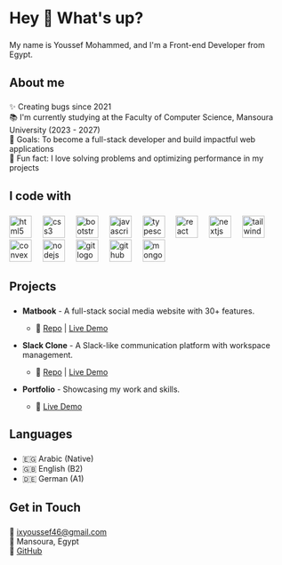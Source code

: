 <h1 align="left">Hey 👋 What's up?</h1>

###

<p align="left">My name is Youssef Mohammed, and I'm a Front-end Developer from Egypt.</p>

###

<h2 align="left">About me</h2>

###

<p align="left">
✨ Creating bugs since 2021<br>
📚 I'm currently studying at the Faculty of Computer Science, Mansoura University (2023 - 2027)<br>
🎯 Goals: To become a full-stack developer and build impactful web applications<br>
🎲 Fun fact: I love solving problems and optimizing performance in my projects
</p>

###

<h2 align="left">I code with</h2>

###

<div align="left">
  <img src="https://cdn.jsdelivr.net/gh/devicons/devicon/icons/html5/html5-original.svg" height="40" alt="html5 logo" />
  <img width="12" />
  <img src="https://cdn.jsdelivr.net/gh/devicons/devicon/icons/css3/css3-original.svg" height="40" alt="css3 logo" />
  <img width="12" />
  <img src="https://cdn.jsdelivr.net/gh/devicons/devicon/icons/bootstrap/bootstrap-original.svg" height="40" alt="bootstrap logo" />
  <img width="12" />
  <img src="https://cdn.jsdelivr.net/gh/devicons/devicon/icons/javascript/javascript-original.svg" height="40" alt="javascript logo" />
  <img width="12" />
  <img src="https://cdn.jsdelivr.net/gh/devicons/devicon/icons/typescript/typescript-original.svg" height="40" alt="typescript logo" />
  <img width="12" />
  <img src="https://cdn.jsdelivr.net/gh/devicons/devicon/icons/react/react-original.svg" height="40" alt="react logo" />
  <img width="12" />
  <img src="https://cdn.jsdelivr.net/gh/devicons/devicon/icons/nextjs/nextjs-original.svg" height="40" alt="nextjs logo" />
  <img width="12" />
  <img src="https://cdn.jsdelivr.net/gh/devicons/devicon/icons/tailwindcss/tailwindcss-original.svg" height="40" alt="tailwindcss logo" />
  <img width="12" />
  <img src="https://raw.githubusercontent.com/YoussefMohammed93/dev-icons/main/icons/convex-icon.svg" height="40" alt="convex logo" />
  <img width="12" />
  <img src="https://cdn.jsdelivr.net/gh/devicons/devicon/icons/nodejs/nodejs-original.svg" height="40" alt="nodejs logo" />
  <img width="12" />
  <img src="https://cdn.jsdelivr.net/gh/devicons/devicon/icons/git/git-original.svg" height="40" alt="git logo" />
  <img width="12" />
  <img src="https://cdn.jsdelivr.net/gh/devicons/devicon/icons/github/github-original.svg" height="40" alt="github logo" />
  <img width="12" />
  <img src="https://cdn.jsdelivr.net/gh/devicons/devicon/icons/mongodb/mongodb-original.svg" height="40" alt="mongodb logo" />
</div>

###

<h2 align="left">Projects</h2>

###

- **Matbook** - A full-stack social media website with 30+ features.
  - 🔗 [Repo](https://github.com/YoussefMohammed93/Matbook) | [Live Demo](https://matbook-matrix.vercel.app)
  
- **Slack Clone** - A Slack-like communication platform with workspace management.
  - 🔗 [Repo](https://github.com/YoussefMohammed93/Slack-Clone) | [Live Demo](https://slack-clone-matrix.vercel.app)
  
- **Portfolio** - Showcasing my work and skills.
  - 🔗 [Live Demo](https://youssef-portfolio-matrix.vercel.app)

###

<h2 align="left">Languages</h2>

###

- 🇪🇬 Arabic (Native)
- 🇬🇧 English (B2)
- 🇩🇪 German (A1)

###

<h2 align="left">Get in Touch</h2>

###

📧 ixyoussef46@gmail.com  
📍 Mansoura, Egypt  
🔗 [GitHub](https://github.com/YoussefMohammed93)
